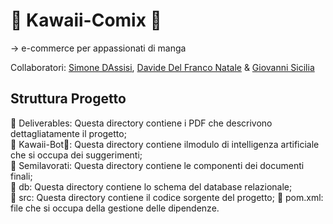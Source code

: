 # 🌸 Kawaii-Comix 🌸
→ e-commerce per appassionati di manga  

Collaboratori: [Simone DAssisi](//github.com/Smo17817), [Davide Del Franco Natale](https://github.com/ddfn03) & [Giovanni Sicilia](https://github.com/giogiosici)  

## Struttura Progetto  
📁 Deliverables: Questa directory contiene i PDF che descrivono dettagliatamente il progetto;    
📁 Kawaii-Bot🌸: Questa directory contiene ilmodulo di intelligenza artificiale che si occupa dei suggerimenti;  
📁 Semilavorati: Questa directory contiene le componenti dei documenti finali;  
📁	db: Questa directory contiene lo schema del database relazionale;  
📁 src: Questa directory contiene il codice sorgente del progetto;
📄 pom.xml: file che si occupa della gestione delle dipendenze.


  
